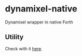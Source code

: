 # dynamixel-native

Dynamixel wrapper in native Forth

## Utility

Check with it [here](https://github.com/cartheur-forks/C-to-Forth-compiler).
